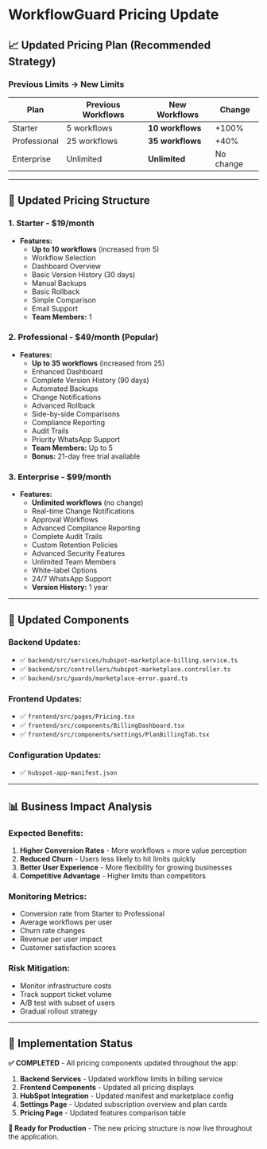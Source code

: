 # WorkflowGuard Pricing Update

## 📈 **Updated Pricing Plan (Recommended Strategy)**

### **Previous Limits → New Limits**

| Plan | Previous Workflows | New Workflows | Change |
|------|-------------------|---------------|---------|
| Starter | 5 workflows | **10 workflows** | +100% |
| Professional | 25 workflows | **35 workflows** | +40% |
| Enterprise | Unlimited | **Unlimited** | No change |

---

## 🎯 **Updated Pricing Structure**

### **1. Starter** - $19/month
- **Features:**
  - **Up to 10 workflows** (increased from 5)
  - Workflow Selection
  - Dashboard Overview
  - Basic Version History (30 days)
  - Manual Backups
  - Basic Rollback
  - Simple Comparison
  - Email Support
  - **Team Members:** 1

### **2. Professional** - $49/month (Popular)
- **Features:**
  - **Up to 35 workflows** (increased from 25)
  - Enhanced Dashboard
  - Complete Version History (90 days)
  - Automated Backups
  - Change Notifications
  - Advanced Rollback
  - Side-by-side Comparisons
  - Compliance Reporting
  - Audit Trails
  - Priority WhatsApp Support
  - **Team Members:** Up to 5
  - **Bonus:** 21-day free trial available

### **3. Enterprise** - $99/month
- **Features:**
  - **Unlimited workflows** (no change)
  - Real-time Change Notifications
  - Approval Workflows
  - Advanced Compliance Reporting
  - Complete Audit Trails
  - Custom Retention Policies
  - Advanced Security Features
  - Unlimited Team Members
  - White-label Options
  - 24/7 WhatsApp Support
  - **Version History:** 1 year

---

## 🔄 **Updated Components**

### **Backend Updates:**
- ✅ `backend/src/services/hubspot-marketplace-billing.service.ts`
- ✅ `backend/src/controllers/hubspot-marketplace.controller.ts`
- ✅ `backend/src/guards/marketplace-error.guard.ts`

### **Frontend Updates:**
- ✅ `frontend/src/pages/Pricing.tsx`
- ✅ `frontend/src/components/BillingDashboard.tsx`
- ✅ `frontend/src/components/settings/PlanBillingTab.tsx`

### **Configuration Updates:**
- ✅ `hubspot-app-manifest.json`

---

## 📊 **Business Impact Analysis**

### **Expected Benefits:**
1. **Higher Conversion Rates** - More workflows = more value perception
2. **Reduced Churn** - Users less likely to hit limits quickly
3. **Better User Experience** - More flexibility for growing businesses
4. **Competitive Advantage** - Higher limits than competitors

### **Monitoring Metrics:**
- Conversion rate from Starter to Professional
- Average workflows per user
- Churn rate changes
- Revenue per user impact
- Customer satisfaction scores

### **Risk Mitigation:**
- Monitor infrastructure costs
- Track support ticket volume
- A/B test with subset of users
- Gradual rollout strategy

---

## 🚀 **Implementation Status**

**✅ COMPLETED** - All pricing components updated throughout the app:

1. **Backend Services** - Updated workflow limits in billing service
2. **Frontend Components** - Updated all pricing displays
3. **HubSpot Integration** - Updated manifest and marketplace config
4. **Settings Page** - Updated subscription overview and plan cards
5. **Pricing Page** - Updated features comparison table

**🎯 Ready for Production** - The new pricing structure is now live throughout the application. 